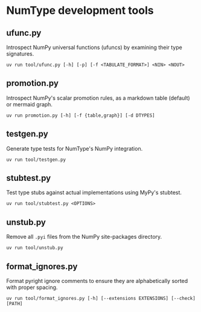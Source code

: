 # NumType development tools

## ufunc.py

Introspect NumPy universal functions (ufuncs) by examining their type signatures.

```shell
uv run tool/ufunc.py [-h] [-p] [-f <TABULATE_FORMAT>] <NIN> <NOUT>
```

## promotion.py

Introspect NumPy's scalar promotion rules, as a markdown table (default) or mermaid graph.

```shell
uv run promotion.py [-h] [-f {table,graph}] [-d DTYPES]
```

## testgen.py

Generate type tests for NumType's NumPy integration.

```shell
uv run tool/testgen.py
```

## stubtest.py

Test type stubs against actual implementations using MyPy's stubtest.

```shell
uv run tool/stubtest.py <OPTIONS>
```

## unstub.py

Remove all `.pyi` files from the NumPy site-packages directory.

```shell
uv run tool/unstub.py
```

## format_ignores.py

Format pyright ignore comments to ensure they are alphabetically sorted with proper spacing.

```shell
uv run tool/format_ignores.py [-h] [--extensions EXTENSIONS] [--check] [PATH]
```

